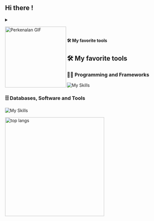## Hi there !
<details>
<summary>
  <p align="left">
    <img src="https://media.giphy.com/media/v1.Y2lkPTc5MGI3NjExZDhrZm4ycW9oaGlrMncyYWtpa3IzdGxua3hkam9ydGNnNG1vNTE0OSZlcD12MV9naWZzX3NlYXJjaCZjdD1n/bqSkJ4IwNcoZG/giphy.gif" width="200" align="left" alt="Perkenalan GIF" />
  </p>
</summary>

<p>
  Hi there! Welcome to my GitHub profile. 👋
</p>
<p>
  I'm very interested in the world of coding, data, AI and am exploring it passionately. Every day is a new opportunity to absorb knowledge and expand my horizons in this dynamic world. I am excited to continue learning and growing in this field ^^
</p>

</details>

<br>

<h4>🛠️ My favorite tools</h4>


## 🛠️ My favorite tools

### 👨‍💻 Programming and Frameworks
![My Skills](https://skillicons.dev/icons?i=html,css,python,nodejs,typescript,js,nextjs,react,tailwind,vue,vite,nuxtjs,bootstrap,flask,)
### 🗄️ Databases, Software and Tools
![My Skills](https://skillicons.dev/icons?i=vercel,netlify,azure,mysql,github,heroku,vscode,git,linux,codepen,stackoverflow,ai,wordpress,ubuntu)

<img width=325 align="center" src="https://github-readme-stats.vercel.app/api/top-langs/?username=denaeyaa&hide=HTML&langs_count=8&layout=compact&theme=react&border_radius=10&size_weight=0.5&count_weight=0.5&exclude_repo=github-readme-stats" alt="top langs" />
